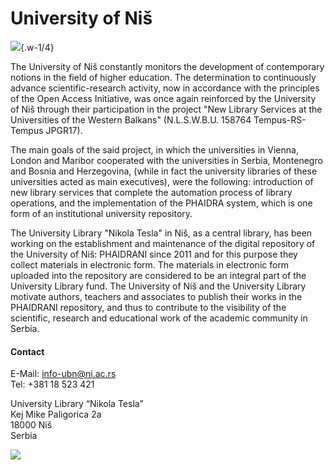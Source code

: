 # University of Niš

![](/assets/external/img/logos/nis.jpeg){.w-1/4}

The University of Niš constantly monitors the development of contemporary notions in the field of higher education. The determination to continuously advance scientific-research activity, now in accordance with the principles of the Open Access Initiative, was once again reinforced by the University of Niš through their participation in the project "New Library Services at the Universities of the Western Balkans" (N.L.S.W.B.U. 158764 Tempus-RS-Tempus JPGR17).

The main goals of the said project, in which the universities in Vienna, London and Maribor cooperated with the universities in Serbia, Montenegro and Bosnia and Herzegovina, (while in fact the university libraries of these universities acted as main executives), were the following: introduction of new library services that complete the automation process of library operations, and the implementation of the PHAIDRA system, which is one form of an institutional university repository.

The University Library "Nikola Tesla" in Niš, as a central library, has been working on the establishment and maintenance of the digital repository of the University of Niš: PHAIDRANI since 2011 and for this purpose they collect materials in electronic form. The materials in electronic form uploaded into the repository are considered to be an integral part of the University Library fund. The University of Niš and the University Library motivate authors, teachers and associates to publish their works in the PHAIDRANI repository, and thus to contribute to the visibility of the scientific, research and educational work of the academic community in Serbia.

#### Contact

E-Mail: <info-ubn@ni.ac.rs>  
Tel: +381 18 523 421

University Library “Nikola Tesla”  
Kej Mike Paligorica 2а  
18000 Niš  
Serbia  

![](/assets/external/img/banners/university-nis.jpeg)
